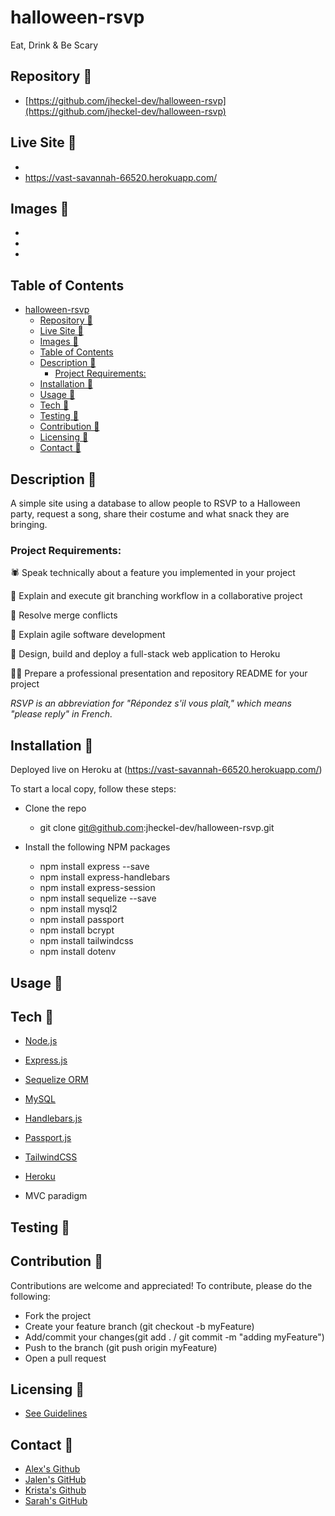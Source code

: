# halloween-rsvp #

Eat, Drink & Be Scary

## Repository 🎃 ##

- [https://github.com/jheckel-dev/halloween-rsvp](https://github.com/jheckel-dev/halloween-rsvp)

## Live Site 🎃 ##


- []()
- https://vast-savannah-66520.herokuapp.com/


## Images 🎃 ##

-
-
-

## Table of Contents ##

- [halloween-rsvp](#halloween-rsvp)
  - [Repository 🎃](#repository-)
  - [Live Site 🎃](#live-site-)
  - [Images 🎃](#images-)
  - [Table of Contents](#table-of-contents)
  - [Description 🎃](#description-)
    - [Project Requirements:](#project-requirements)
  - [Installation 🎃](#installation-)
  - [Usage 🎃](#usage-)
  - [Tech 🎃](#tech-)
  - [Testing 🎃](#testing-)
  - [Contribution 🎃](#contribution-)
  - [Licensing 🎃](#licensing-)
  - [Contact 🎃](#contact-)

## Description 🎃 ##

A simple site using a database to allow people to RSVP to a Halloween party, request a song, share their costume and what snack they are bringing.

### Project Requirements: ###

🕷 Speak technically about a feature you implemented in your project

🦇 Explain and execute git branching workflow in a collaborative project

👻 Resolve merge conflicts

🦴 Explain agile software development

🍬 Design, build and deploy a full-stack web application to Heroku

🐱‍👤 Prepare a professional presentation and repository README for your project

_RSVP is an abbreviation for "Répondez s'il vous plaît," which means "please reply" in French._

## Installation 🎃 ##

Deployed live on Heroku at (https://vast-savannah-66520.herokuapp.com/)
    
To start a local copy, follow these steps:

- Clone the repo  
    - git clone git@github.com:jheckel-dev/halloween-rsvp.git

- Install the following NPM packages 
   - npm install express --save
   - npm install express-handlebars
   - npm install express-session
  -  npm install sequelize --save
  -  npm install mysql2
  - npm install passport
  -  npm install bcrypt
  -  npm install tailwindcss
  -  npm install dotenv

## Usage 🎃 ##



## Tech 🎃 ##

- [Node.js](https://nodejs.org/)
- [Express.js](https://expressjs.com/)
- [Sequelize ORM](https://sequelize.org/)
- [MySQL](https://www.mysql.com/)
- [Handlebars.js](https://handlebarsjs.com/)
- [Passport.js](http://www.passportjs.org/)
- [TailwindCSS](https://tailwindcss.com/)
- [Heroku](https://heroku.com/)

- MVC paradigm

## Testing 🎃 ##

## Contribution 🎃 ##

Contributions are welcome and appreciated! 
To contribute, please do the following:
- Fork the project
- Create your feature branch (git checkout -b myFeature)
- Add/commit your changes(git add . / git commit -m "adding myFeature")
- Push to the branch (git push origin myFeature)
- Open a pull request

## Licensing 🎃 ##

- [See Guidelines](https://opensource.guide/legal/#which-open-source-license-is-appropriate-for-my-project)

## Contact 🎃 ##


- [Alex's Github](https://github.com/Acarmo-D)
- [Jalen's GitHub](https://github.com/jheckel-dev)
- [Krista's Github](https://github.com/kjnb-0)
- [Sarah's GitHub](https://github.com/SJROHRXD)